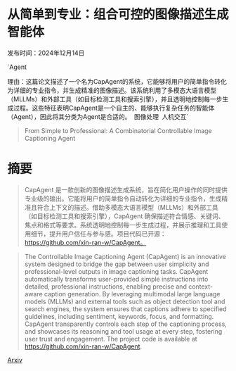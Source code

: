 # 从简单到专业：组合可控的图像描述生成智能体

发布时间：2024年12月14日

`Agent

理由：这篇论文描述了一个名为CapAgent的系统，它能够将用户的简单指令转化为详细的专业指令，并生成精准的图像描述。该系统利用了多模态大语言模型（MLLMs）和外部工具（如目标检测工具和搜索引擎），并且透明地控制每一步生成过程。这些特征表明CapAgent是一个自主的、能够执行复杂任务的智能体（Agent），因此将其分类为Agent是合适的。` `图像处理` `人机交互`

> From Simple to Professional: A Combinatorial Controllable Image Captioning Agent

# 摘要

> CapAgent 是一款创新的图像描述生成系统，旨在简化用户操作的同时提供专业级的输出。它能将用户的简单指令自动转化为详细的专业指令，生成精准且符合上下文的描述。借助多模态大语言模型（MLLMs）和外部工具（如目标检测工具和搜索引擎），CapAgent 确保描述符合情感、关键词、焦点和格式等要求。系统透明地控制每一步生成过程，并展示推理和工具使用细节，提升用户信任与参与感。项目代码已开源：https://github.com/xin-ran-w/CapAgent。

> The Controllable Image Captioning Agent (CapAgent) is an innovative system designed to bridge the gap between user simplicity and professional-level outputs in image captioning tasks. CapAgent automatically transforms user-provided simple instructions into detailed, professional instructions, enabling precise and context-aware caption generation. By leveraging multimodal large language models (MLLMs) and external tools such as object detection tool and search engines, the system ensures that captions adhere to specified guidelines, including sentiment, keywords, focus, and formatting. CapAgent transparently controls each step of the captioning process, and showcases its reasoning and tool usage at every step, fostering user trust and engagement. The project code is available at https://github.com/xin-ran-w/CapAgent.

[Arxiv](https://arxiv.org/abs/2412.11025)